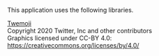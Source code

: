 
This application uses the following libraries.

[Twemoji](https://twemoji.twitter.com/)  
Copyright 2020 Twitter, Inc and other contributors  
Graphics licensed under CC-BY 4.0: https://creativecommons.org/licenses/by/4.0/
